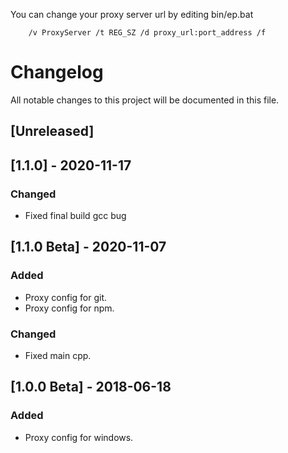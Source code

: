 You can change your proxy server url by editing bin/ep.bat

		/v ProxyServer /t REG_SZ /d proxy_url:port_address /f
		
# Changelog

All notable changes to this project will be documented in this file.

## [Unreleased]

## [1.1.0] - 2020-11-17

### Changed
- Fixed final build gcc bug

## [1.1.0 Beta] - 2020-11-07

### Added

- Proxy config for git.
- Proxy config for npm.

### Changed

- Fixed main cpp.

## [1.0.0 Beta] - 2018-06-18

### Added

- Proxy config for windows.
